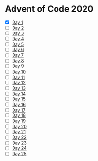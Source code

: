 # Advent of Code 2020

* [x] [Day 1](Haskell/src/Day01.hs)
* [ ] [Day 2](Haskell/src/Day02.hs)
* [ ] [Day 3](Haskell/src/Day03.hs)
* [ ] [Day 4](Haskell/src/Day04.hs)
* [ ] [Day 5](Haskell/src/Day05.hs)
* [ ] [Day 6](Haskell/src/Day06.hs)
* [ ] [Day 7](Haskell/src/Day07.hs)
* [ ] [Day 8](Haskell/src/Day08.hs)
* [ ] [Day 9](Haskell/src/Day09.hs)
* [ ] [Day 10](Haskell/src/Day10.hs)
* [ ] [Day 11](Haskell/src/Day11.hs)
* [ ] [Day 12](Haskell/src/Day12.hs)
* [ ] [Day 13](Haskell/src/Day13.hs)
* [ ] [Day 14](Haskell/src/Day14.hs)
* [ ] [Day 15](Haskell/src/Day15.hs)
* [ ] [Day 16](Haskell/src/Day16.hs)
* [ ] [Day 17](Haskell/src/Day17.hs)
* [ ] [Day 18](Haskell/src/Day18.hs)
* [ ] [Day 19](Haskell/src/Day19.hs)
* [ ] [Day 20](Haskell/src/Day20.hs)
* [ ] [Day 21](Haskell/src/Day21.hs)
* [ ] [Day 22](Haskell/src/Day22.hs)
* [ ] [Day 23](Haskell/src/Day23.hs)
* [ ] [Day 24](Haskell/src/Day24.hs)
* [ ] [Day 25](Haskell/src/Day25.hs)
